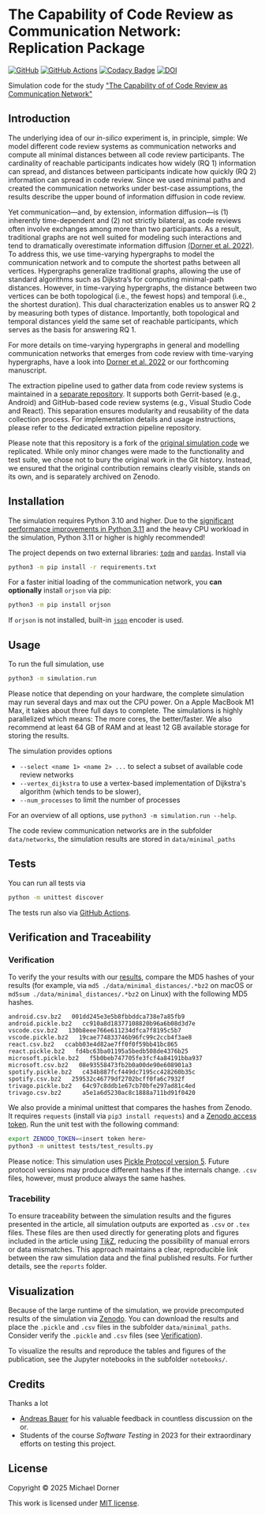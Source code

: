 # The Capability of Code Review as Communication Network: Replication Package

[![GitHub](https://img.shields.io/github/license/michaeldorner/capability-of-code-review-as-communication-network)](./LICENSE)
[![GitHub Actions](https://github.com/michaeldorner/capability-of-code-review-as-communication-network/actions/workflows/test.yml/badge.svg)](https://img.shields.io/github/actions/workflow/status/michaeldorner/capability-of-code-review-as-communication-network/main.yml)
[![Codacy Badge](https://app.codacy.com/project/badge/Grade/05c4efaf478d4d719a7b1f746f47a245)](https://app.codacy.com/gh/michaeldorner/capability-of-code-review-as-communication-network/dashboard?utm_source=gh&utm_medium=referral&utm_content=&utm_campaign=Badge_grade)
[![DOI](https://img.shields.io/badge/DOI-10.5281%2Fzenodo.8042256-blue)](https://doi.org/10.5281/zenodo.8042256)

Simulation code for the study ["The Capability of of Code Review as Communication Network"](https://arxiv.org/abs/2505.13985)

## Introduction

The underlying idea of our *in-silico* experiment is, in principle, simple: We model different code review systems as communication networks and compute all minimal distances between all code review participants. The cardinality of reachable participants indicates how widely (RQ 1) information can spread, and distances between participants indicate how quickly (RQ 2) information can spread in code review. Since we used minimal paths and created the communication networks under best-case assumptions, the results describe the upper bound of information diffusion in code review.

Yet communication—and, by extension, information diffusion—is (1) inherently time-dependent and (2) not strictly bilateral, as code reviews often involve exchanges among more than two participants. As a result, traditional graphs are not well suited for modeling such interactions and tend to dramatically overestimate information diffusion [(Dorner et al. 2022)](https://dl.acm.org/doi/abs/10.1145/3544902.3546254). To address this, we use time-varying hypergraphs to model the communication network and to compute the shortest paths between all vertices. Hypergraphs generalize traditional graphs, allowing the use of standard algorithms such as Dijkstra’s for computing minimal-path distances. However, in time-varying hypergraphs, the distance between two vertices can be both topological (i.e., the fewest hops) and temporal (i.e., the shortest duration). This dual characterization enables us to answer RQ 2 by measuring both types of distance. Importantly, both topological and temporal distances yield the same set of reachable participants, which serves as the basis for answering RQ 1.

For more details on time-varying hypergraphs in general and modelling communication networks that emerges from code review with time-varying hypergraphs, have a look into [Dorner et al. 2022](https://dl.acm.org/doi/abs/10.1145/3544902.3546254) or our forthcoming manuscript.

The extraction pipeline used to gather data from code review systems is maintained in a [separate repository](https://github.com/michaeldorner/code-review-to-communication-network). It supports both Gerrit-based (e.g., Android) and GitHub-based code review systems (e.g., Visual Studio Code and React). This separation ensures modularity and reusability of the data collection process. For implementation details and usage instructions, please refer to the dedicated extraction pipeline repository.

Please note that this repository is a fork of the [original simulation code](https://github.com/michaeldorner/information-diffusion-boundaries-in-code-review) we replicated. While only minor changes were made to the functionality and test suite, we chose not to bury the original work in the Git history. Instead, we ensured that the original contribution remains clearly visible, stands on its own, and is separately archived on Zenodo.

## Installation

The simulation requires Python 3.10 and higher. Due to the [significant performance improvements in Python 3.11](https://docs.python.org/3/whatsnew/3.11.html#whatsnew311-faster-cpython) and the heavy CPU workload in the simulation, Python 3.11 or higher is highly recommended!

The project depends on two external libraries: [`tqdm`](https://github.com/tqdm/tqdm) and [`pandas`](https://pandas.pydata.org). Install via

```bash
python3 -m pip install -r requirements.txt
```

For a faster initial loading of the communication network, you **can optionally** install `orjson` via pip:

```bash
python3 -m pip install orjson
```

If `orjson` is not installed, built-in [`json`](https://docs.python.org/3/library/json.html) encoder is used.

## Usage

To run the full simulation, use

```bash
python3 -m simulation.run
```

Please notice that depending on your hardware, the complete simulation may run several days and max out the CPU power. On a Apple MacBook M1 Max, it takes about three full days to complete. The simulations is highly parallelized which means: The more cores, the better/faster. We also recommend at least 64 GB of RAM and at least 12 GB available storage for storing the results.

The simulation provides options

- `--select <name 1> <name 2> ...` to select a subset of available code review networks
- `--vertex_dijkstra` to use a vertex-based implementation of Dijkstra's algorithm (which tends to be slower),
- `--num_processes` to limit the number of processes

For an overview of all options, use `python3 -m simulation.run --help`.

The code review communication networks are in the subfolder `data/networks`, the simulation results are stored in `data/minimal_paths`

## Tests

You can run all tests via

```bash
python -m unittest discover
```

The tests run also via [GitHub Actions](https://github.com/michaeldorner/capability-of-code-review-as-communication-network/actions). 

## Verification and Traceability

### Verification

To verify the your results with our [results](https://doi.org/10.5281/zenodo.7898863), compare the MD5 hashes of your results (for example, via `md5 ./data/minimal_distances/.*bz2` on macOS or `md5sum ./data/minimal_distances/.*bz2` on Linux) with the following MD5 hashes.

```
android.csv.bz2   001dd245e3e5b8fbbddca738e7a85fb9
android.pickle.bz2   cc910a8d18377108820b96a6b08d3d7e
vscode.csv.bz2   130b8eee766e611234dfca7f8195c5b7
vscode.pickle.bz2   19cae774833746b96fc99c2ccb4f3ae8
react.csv.bz2   ccabb03e4d82ae7ff0f0f59bb41bc865
react.pickle.bz2   fd4bc63ba01195a5bedb508de4376b25
microsoft.pickle.bz2   f5b0beb747705fe3fcf4a84191bba937
microsoft.csv.bz2   08e93558473fb2b0a00de90e608901a3
spotify.pickle.bz2   c434b887fcf449dc7195cc428260b35c
spotify.csv.bz2   259532c46779df2702bcff0fa6c7932f
trivago.pickle.bz2 	 64c97c8ddb1e67cb70bfe297ad81c4ed
trivago.csv.bz2 	 a5e1a6d5230ac8c1888a711bd91f0420
```

We also provide a minimal unittest that compares the hashes from Zenodo. It requires `requests` (install via `pip3 install requests`) and a [Zenodo access token](https://zenodo.org/account/settings/applications/tokens/new/). Run the unit test with the following command:

```bash
export ZENODO_TOKEN=<insert token here>
python3 -m unittest tests/test_results.py
```

Please notice: This simulation uses [Pickle Protocol version 5](https://peps.python.org/pep-0574/). Future protocol versions may produce different hashes if the internals change. `.csv` files, however, must produce always the same hashes.

### Tracebility

To ensure traceability between the simulation results and the figures presented in the article, all simulation outputs are exported as `.csv` or `.tex` files. These files are then used directly for generating plots and figures included in the article using [Ti*k*Z](https://tikz.dev/dv-formats), reducing the possibility of manual errors or data mismatches. This approach maintains a clear, reproducible link between the raw simulation data and the final published results. For further details, see the `reports` folder.

## Visualization

Because of the large runtime of the simulation, we provide precomputed results of the simulation via [Zenodo](https://doi.org/10.5281/zenodo.7898863). You can download the results and place the `.pickle` and `.csv` files in the subfolder `data/minimal_paths`. Consider verify the `.pickle` and `.csv` files (see [Verification](#verification)).

To visualize the results and reproduce the tables and figures of the publication, see the Jupyter notebooks in the subfolder `notebooks/`.

## Credits

Thanks a lot

- [Andreas Bauer](https://github.com/andreas-bauer) for his valuable feedback in countless discussion on the or.
- Students of the course *Software Testing* in 2023 for their extraordinary efforts on testing this project.

## License

Copyright © 2025 Michael Dorner

This work is licensed under [MIT license](LICENSE).
